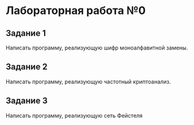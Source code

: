 # Лабораторная работа №0

## Задание 1

Написать программу, реализующую шифр моноалфавитной замены.

## Задание 2

Написать программу, реализующую частотный криптоанализ.

## Задание 3

Написать программу, реализующую сеть Фейстеля
